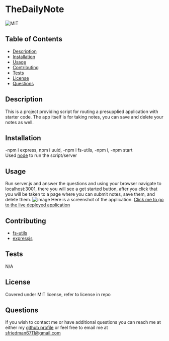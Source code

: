 # TheDailyNote
![MIT](https://img.shields.io/badge/license-MIT-green)
## Table of Contents
- [Description](#description)
- [Installation](#installation)
- [Usage](#usage)
- [Contributing](#contributing)
- [Tests](#tests)
- [License](#license)
- [Questions](#questions)
## Description
This is a project providing script for routing a presupplied application with starter code. The app itself is for taking notes, you can save and delete your notes as well.
## Installation
-npm i express, npm i uuid, -npm i fs-utils, -npm i, -npm start <br>
Used [node](https://nodejs.org/en/) to run the script/server
## Usage
Run server.js and answer the questions and using your browser navigate to localhost:3001, there you will see a get started button, after you click that you will be taken to a page where you can submit notes, save them, and delete them.
![image](https://user-images.githubusercontent.com/123116188/224789372-816c9e36-722c-4bce-9854-5642444a253f.png)
Here is a screenshot of the application.
[Click me to go to the live deployed application](https://thedailynote.herokuapp.com/)
## Contributing
- [fs-utils](https://github.com/assemble/fs-utils) <br>
- [expressjs](expressjs.com)
## Tests
N/A
## License
Covered under MIT license, refer to license in repo
## Questions
If you wish to contact me or have additional questions you can reach me at either my [github profile](https://github.com/reverofsuturb) or feel free to email me at [sfriedman6711@gmail.com](mailto:sfriedman6711@gmail.com)
